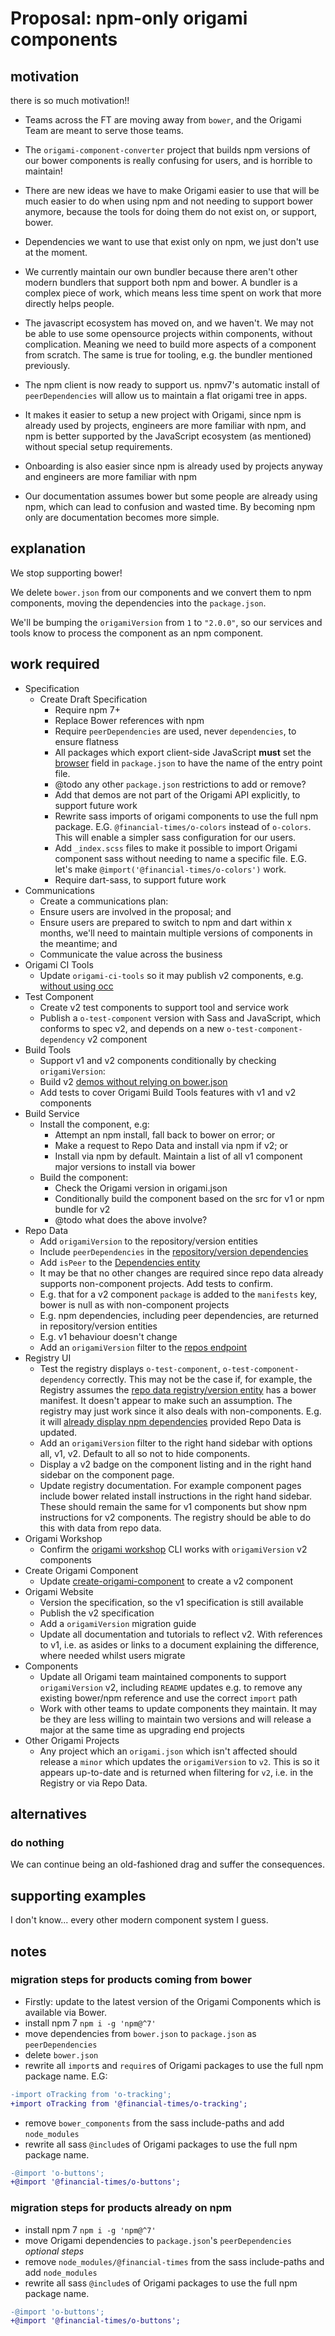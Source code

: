 # Proposal: npm-only origami components

## motivation

there is so much motivation!!

- Teams across the FT are moving away from `bower`, and the Origami Team are meant to serve those teams.

- The `origami-component-converter` project that builds npm versions of our bower components is really confusing for users, and is horrible to maintain!

- There are new ideas we have to make Origami easier to use that will be much easier to do when using npm and not needing to support bower anymore, because the tools for doing them do not exist on, or support, bower.

- Dependencies we want to use that exist only on npm, we just don't use at the moment.

- We currently maintain our own bundler because there aren't other modern bundlers that support both npm and bower. A bundler is a complex piece of work, which means less time spent on work that more directly helps people.

- The javascript ecosystem has moved on, and we haven't. We may not be able to use some opensource projects within components, without complication. Meaning we need to build more aspects of a component from scratch. The same is true for tooling, e.g. the bundler mentioned previously.

- The npm client is now ready to support us. npmv7's automatic install of `peerDependencies` will allow us to maintain a flat origami tree in apps.

- It makes it easier to setup a new project with Origami, since npm is already used by projects, engineers are more familiar with npm, and npm is better supported by the JavaScript ecosystem (as mentioned) without special setup requirements.

- Onboarding is also easier since npm is already used by projects anyway and engineers are more familiar with npm

- Our documentation assumes bower but some people are already using npm, which can lead to confusion and wasted time. By becoming npm only are documentation becomes more simple.

## explanation

We stop supporting bower!

We delete `bower.json` from our components and we convert them to npm components, moving the dependencies into the `package.json`.

We'll be bumping the `origamiVersion` from `1` to `"2.0.0"`, so our services and tools know to process the component as an npm component.

## work required

- Specification
	- Create Draft Specification
		- Require npm 7+
		- Replace Bower references with npm
		- Require `peerDependencies` are used, never `dependencies`, to ensure flatness
		- All packages which export client-side JavaScript **must** set the [browser](https://docs.npmjs.com/files/package.json#browser) field in `package.json` to have the name of the entry point file.
		- @todo any other `package.json` restrictions to add or remove?
		- Add that demos are not part of the Origami API explicitly, to support future work
		- Rewrite sass imports of origami components to use the full npm package. E.G. `@financial-times/o-colors` instead of `o-colors`. This will enable a simpler sass configuration for our users.
		- Add `_index.scss` files to make it possible to import Origami component sass without needing to name a specific file. E.G. let's make `@import('@financial-times/o-colors')` work.
		- Require dart-sass, to support future work
- Communications
	- Create a communications plan:
	- Ensure users are involved in the proposal; and
	- Ensure users are prepared to switch to npm and dart within x months, we'll need to maintain multiple versions of components in the meantime; and
	- Communicate the value across the business
- Origami CI Tools
	- Update `origami-ci-tools` so it may publish v2 components, e.g. [without using occ](https://github.com/Financial-Times/origami-ci-tools/blob/9083d70dbba7da78a4ffcb8bc84211720e844cca/commands/release.js#L42)
- Test Component
	- Create v2 test components to support tool and service work
	- Publish a `o-test-component` version with Sass and JavaScript, which conforms to spec v2, and depends on a new `o-test-component-dependency` v2 component
- Build Tools
	- Support v1 and v2 components conditionally by checking `origamiVersion`:
	- Build v2 [demos without relying on bower.json](https://github.com/Financial-Times/origami-build-tools/blob/ec4ae8354a05f0495e38a30117e126b3674fbb9e/lib/tasks/demo-build.js#L28)
	- Add tests to cover Origami Build Tools features with v1 and v2 components
- Build Service
	- Install the component, e.g:
		- Attempt an npm install, fall back to bower on error; or
		- Make a request to Repo Data and install via npm if v2; or
		- Install via npm by default. Maintain a list of all v1 component major versions to install via bower
	- Build the component:
		- Check the Origami version in origami.json
		- Conditionally build the component based on the src for v1 or npm bundle for v2
		- @todo what does the above involve?
- Repo Data
	- Add `origamiVersion` to the repository/version entities
	- Include `peerDependencies` in the [repository/version dependencies](https://github.com/Financial-Times/origami-repo-data/blob/b6c3d64525680f5134f6081be7450e88ffdf555e/models/version.js#L143)
	- Add `isPeer` to the [Dependencies entity](https://origami-repo-data.ft.com/v1/docs/api/repositories#entity-dependency)
	- It may be that no other changes are required since repo data already supports non-component projects. Add tests to confirm.
	- E.g. that for a v2 component `package` is added to the `manifests` key, bower is null as with non-component projects
	- E.g. npm dependencies, including peer dependencies, are returned in repository/version entities
	- E.g. v1 behaviour doesn't change
	- Add an `origamiVersion` filter to the [repos endpoint](https://origami-repo-data.ft.com/v1/docs/api/repositories#get-v1-repos)
- Registry UI
	- Test the registry displays `o-test-component`, `o-test-component-dependency` correctly. This may not be the case if, for example, the Registry assumes the [repo data registry/version entity](https://origami-repo-data.ft.com/v1/docs/api/repositories#entity-repo) has a bower manifest. It doesn't appear to make such an assumption. The registry may just work since it also deals with non-components. E.g. it will [already display npm dependencies](https://github.com/Financial-Times/origami-registry-ui/blob/42fac8202a5c9f7f960ec4091bbedd78903cc9c4/lib/routes/components.js#L283) provided Repo Data is updated.
	- Add an `origamiVersion` filter to the right hand sidebar with options all, v1, v2. Default to all so not to hide components.
	- Display a v2 badge on the component listing and in the right hand sidebar on the component page.
	- Update registry documentation. For example component pages include bower related install instructions in the right hand sidebar. These should remain the same for v1 components but show npm instructions for v2 components. The registry should be able to do this with data from repo data.
- Origami Workshop
	- Confirm the [origami workshop](https://github.com/Financial-Times/origami-workshop) CLI works with `origamiVersion` v2 components
- Create Origami Component
	- Update [create-origami-component](https://github.com/Financial-Times/create-origami-component) to create a v2 component
- Origami Website
	- Version the specification, so the v1 specification is still available
	- Publish the v2 specification
	- Add a `origamiVersion` migration guide
	- Update all documentation and tutorials to reflect v2. With references to v1, i.e. as asides or links to a document explaining the difference, where needed whilst users migrate
- Components
	- Update all Origami team maintained components to support `origamiVersion` v2, including `README` updates e.g. to remove any existing bower/npm reference and use the correct `import` path
	- Work with other teams to update components they maintain. It may be they are less willing to maintain two versions and will release a major at the same time as upgrading end projects
- Other Origami Projects
	- Any project which an `origami.json` which isn't affected should release a `minor` which updates the `origamiVersion` to `v2`. This is so it appears up-to-date and is returned when filtering for `v2`, i.e. in the Registry or via Repo Data.

## alternatives

### do nothing

We can continue being an old-fashioned drag and suffer the consequences.

## supporting examples

I don't know... every other modern component system I guess.

## notes

### migration steps for products coming from bower

- Firstly: update to the latest version of the Origami Components which is available via Bower.
- install npm 7 `npm i -g 'npm@^7'`
- move dependencies from `bower.json` to `package.json` as `peerDependencies`
- delete `bower.json`
- rewrite all `import`s and `require`s of Origami packages to use the full npm package name.
E.G:
```diff
-import oTracking from 'o-tracking';
+import oTracking from '@financial-times/o-tracking';
```
- remove `bower_components` from the sass include-paths and add `node_modules`
- rewrite all sass `@include`s of Origami packages to use the full npm package name.
```diff
-@import 'o-buttons';
+@import '@financial-times/o-buttons';
```

### migration steps for products already on npm

- install npm 7 `npm i -g 'npm@^7'`
- move Origami dependencies to `package.json`'s `peerDependencies`
_optional steps_
- remove `node_modules/@financial-times` from the sass include-paths and add `node_modules`
- rewrite all sass `@include`s of Origami packages to use the full npm package name.
```diff
-@import 'o-buttons';
+@import '@financial-times/o-buttons';
```
